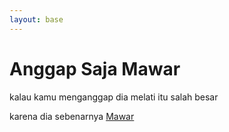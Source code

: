 ```yaml
---
layout: base
---
```


# Anggap Saja Mawar

kalau kamu menganggap dia melati itu salah besar

karena dia sebenarnya [Mawar](https://sinyalpedia.com)
